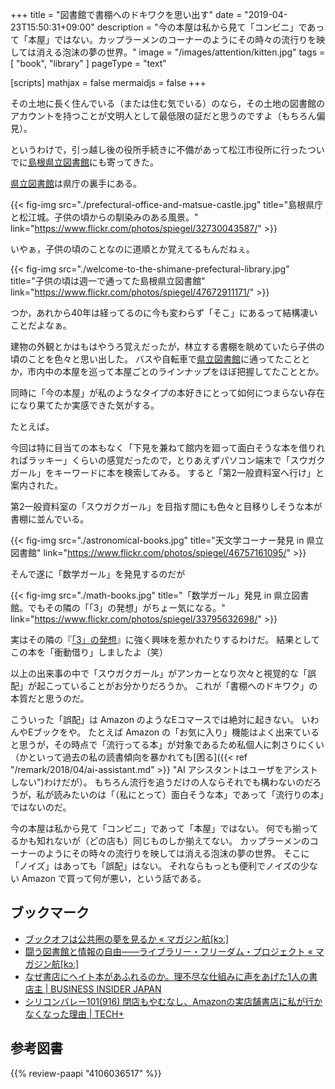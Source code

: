 +++
title = "図書館で書棚へのドキワクを思い出す"
date = "2019-04-23T15:50:31+09:00"
description = "今の本屋は私から見て「コンビニ」であって「本屋」ではない。カップラーメンのコーナーのようにその時々の流行りを映しては消える泡沫の夢の世界。"
image = "/images/attention/kitten.jpg"
tags = [ "book", "library" ]
pageType = "text"

[scripts]
  mathjax = false
  mermaidjs = false
+++

その土地に長く住んでいる（または住む気でいる）のなら，その土地の図書館のアカウントを持つことが文明人として最低限の証だと思うのですよ（もちろん偏見）。

というわけで，引っ越し後の役所手続きに不備があって松江市役所に行ったついでに[島根県立図書館]にも寄ってきた。

[県立図書館]は県庁の裏手にある。

{{< fig-img src="./prefectural-office-and-matsue-castle.jpg" title="島根県庁と松江城。子供の頃からの馴染みのある風景。" link="https://www.flickr.com/photos/spiegel/32730043587/" >}}

いやぁ，子供の頃のことなのに道順とか覚えてるもんだねぇ。

{{< fig-img src="./welcome-to-the-shimane-prefectural-library.jpg" title="子供の頃は週一で通ってた島根県立図書館" link="https://www.flickr.com/photos/spiegel/47672911171/" >}}

つか，あれから40年は経ってるのに今も変わらず「そこ」にあるって結構凄いことだよなぁ。

建物の外観とかはもはやうろ覚えだったが，林立する書棚を眺めていたら子供の頃のことを色々と思い出した。
バスや自転車で[県立図書館]に通ってたこととか，市内中の本屋を巡って本屋ごとのラインナップをほぼ把握してたこととか。

同時に「今の本屋」が私のようなタイプの本好きにとって如何につまらない存在になり果てたか実感できた気がする。

たとえば。

今回は特に目当ての本もなく「下見を兼ねて館内を廻って面白そうな本を借りれればラッキー」くらいの感覚だったので，とりあえずパソコン端末で「スウガクガール」をキーワードに本を検索してみる。
すると「第2一般資料室へ行け」と案内された。

第2一般資料室の「スウガクガール」を目指す間にも色々と目移りしそうな本が書棚に並んでいる。

{{< fig-img src="./astronomical-books.jpg" title="天文学コーナー発見 in 県立図書館" link="https://www.flickr.com/photos/spiegel/46757161095/" >}}

そんで遂に「数学ガール」を発見するのだが

{{< fig-img src="./math-books.jpg" title="「数学ガール」発見 in 県立図書館。でもその隣の「「3」の発想」がちょー気になる。" link="https://www.flickr.com/photos/spiegel/33795632698/" >}}

実はその隣の『[「3」の発想]』に強く興味を惹かれたりするわけだ。
結果としてこの本を「衝動借り」しましたよ（笑）

以上の出来事の中で「スウガクガール」がアンカーとなり次々と視覚的な「誤配」が起こっていることがお分かりだろうか。
これが「書棚へのドキワク」の本質だと思うのだ。

こういった「誤配」は Amazon のようなEコマースでは絶対に起きない。
いわんやEブックをや。
たとえば Amazon の「お気に入り」機能はよく出来ていると思うが，その時点で「流行ってる本」が対象であるため私個人に刺さりにくい（かといって過去の私の読書傾向を暴かれても[困る]({{< ref "/remark/2018/04/ai-assistant.md" >}} "AI アシスタントはユーザをアシストしない")わけだが）。
もちろん流行を追うだけの人ならそれでも構わないのだろうが，私が読みたいのは「（私にとって）面白そうな本」であって「流行りの本」ではないのだ。

今の本屋は私から見て「コンビニ」であって「本屋」ではない。
何でも揃ってるかも知れないが（どの店も）同じものしか揃えてない。
カップラーメンのコーナーのようにその時々の流行りを映しては消える泡沫の夢の世界。
そこに「ノイズ」はあっても「誤配」はない。
それならもっとも便利でノイズの少ない Amazon で買って何が悪い，という話である。

## ブックマーク

- [ブックオフは公共圏の夢を見るか «  マガジン航[kɔː]](https://magazine-k.jp/category/series/bookoff-as-public-sphere/)
- [闘う図書館と情報の自由――ライブラリー・フリーダム・プロジェクト «  マガジン航[kɔː]](https://magazine-k.jp/2019/02/26/library-freedom-project/)
- [なぜ書店にヘイト本があふれるのか。理不尽な仕組みに声をあげた1人の書店主 | BUSINESS INSIDER JAPAN](https://www.businessinsider.jp/post-186111)
- [シリコンバレー101(916) 閉店もやむなし、Amazonの実店舗書店に私が行かなくなった理由 | TECH+](https://news.mynavi.jp/techplus/article/svalley-916/)

[島根県立図書館]: https://www.library.pref.shimane.lg.jp/
[県立図書館]: https://www.library.pref.shimane.lg.jp/
[「3」の発想]: https://www.amazon.co.jp/exec/obidos/ASIN/4106036517/baldandersinf-22/ "新潮選書 「3」の発想 数学教育に欠けているもの | 芳沢 光雄 |本 | 通販 | Amazon"

## 参考図書

{{% review-paapi "4106036517" %}} <!-- 「3」の発想 数学教育に欠けているもの -->
